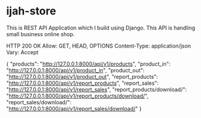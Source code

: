 # ijah-store

This is REST API Application which I build using Django. This API is handling small business online shop.

HTTP 200 OK
Allow: GET, HEAD, OPTIONS
Content-Type: application/json
Vary: Accept

{
    "products": "http://127.0.0.1:8000/api/v1/products",
    "product_in": "http://127.0.0.1:8000/api/v1/product_in",
    "product_out": "http://127.0.0.1:8000/api/v1/product_out",
    "report_products": "http://127.0.0.1:8000/api/v1/report_products",
    "report_sales": "http://127.0.0.1:8000/api/v1/report_sales",
    "report_products/download/": "http://127.0.0.1:8000/api/v1/report_products/download/",
    "report_sales/download/": "http://127.0.0.1:8000/api/v1/report_sales/download/"
}
